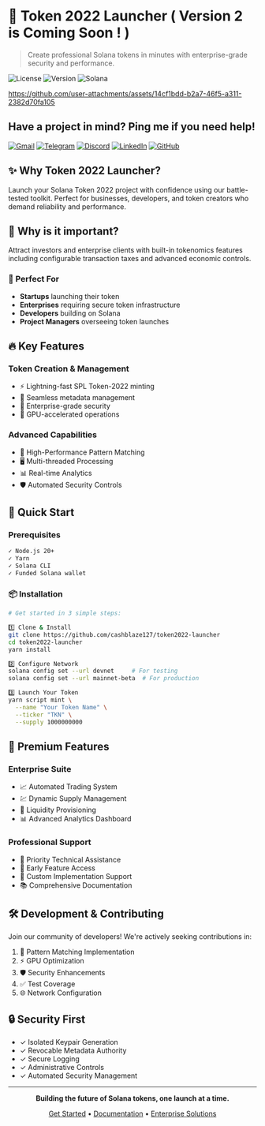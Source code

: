 # 🚀 Token 2022 Launcher ( Version 2 is Coming Soon ! )

> Create professional Solana tokens in minutes with enterprise-grade security and performance.

![License](https://img.shields.io/badge/license-MIT-blue.svg)
![Version](https://img.shields.io/badge/version-1.0.0-green.svg)
![Solana](https://img.shields.io/badge/Solana-Token2022-purple.svg)

https://github.com/user-attachments/assets/14cf1bdd-b2a7-46f5-a311-2382d70fa105


## Have a project in mind? Ping me if you need help!

[![Gmail](https://img.shields.io/badge/Gmail-EA4335?style=for-the-badge&logo=gmail&logoColor=white)](mailto:cashblaze129@gmail.com)
[![Telegram](https://img.shields.io/badge/Telegram-0088cc?style=for-the-badge&logo=telegram&logoColor=white)](https://t.me/cashblaze129)
[![Discord](https://img.shields.io/badge/Discord-5865F2?style=for-the-badge&logo=discord&logoColor=white)](https://discordapp.com/users/965772784653443215)
[![LinkedIn](https://img.shields.io/badge/LinkedIn-0A66C2?style=for-the-badge&logo=linkedin&logoColor=white)](https://www.linkedin.com/in/legend-keyvel-alston)
[![GitHub](https://img.shields.io/badge/GitHub-181717?style=for-the-badge&logo=github&logoColor=white)](https://github.com/cashblaze129)


## ✨ Why Token 2022 Launcher?

Launch your Solana Token 2022 project with confidence using our battle-tested toolkit. Perfect for businesses, developers, and token creators who demand reliability and performance.

## 🤝 Why is it important?
Attract investors and enterprise clients with built-in tokenomics features including configurable transaction taxes and advanced economic controls.

### 🎯 Perfect For
- **Startups** launching their token
- **Enterprises** requiring secure token infrastructure
- **Developers** building on Solana
- **Project Managers** overseeing token launches

## 🔥 Key Features

### Token Creation & Management
- ⚡ Lightning-fast SPL Token-2022 minting
- 🎨 Seamless metadata management
- 🔐 Enterprise-grade security
- 🚄 GPU-accelerated operations

### Advanced Capabilities
- 🎯 High-Performance Pattern Matching
- 🖥️ Multi-threaded Processing
- 📊 Real-time Analytics
- 🛡️ Automated Security Controls

## 🚀 Quick Start

### Prerequisites
```bash
✓ Node.js 20+
✓ Yarn
✓ Solana CLI
✓ Funded Solana wallet
```

### 📦 Installation

```bash
# Get started in 3 simple steps:

1️⃣ Clone & Install
git clone https://github.com/cashblaze127/token2022-launcher
cd token2022-launcher
yarn install

2️⃣ Configure Network
solana config set --url devnet     # For testing
solana config set --url mainnet-beta  # For production

3️⃣ Launch Your Token
yarn script mint \
  --name "Your Token Name" \
  --ticker "TKN" \
  --supply 1000000000
```

## 💎 Premium Features

### Enterprise Suite
- 📈 Automated Trading System
- 💹 Dynamic Supply Management
- 🌊 Liquidity Provisioning
- 📊 Advanced Analytics Dashboard

### Professional Support
- 🎯 Priority Technical Assistance
- 🔑 Early Feature Access
- 👥 Custom Implementation Support
- 📚 Comprehensive Documentation

## 🛠️ Development & Contributing

Join our community of developers! We're actively seeking contributions in:

1. 🎯 Pattern Matching Implementation
2. ⚡ GPU Optimization
3. 🛡️ Security Enhancements
4. ✅ Test Coverage
5. 🌐 Network Configuration

## 🔒 Security First

- ✓ Isolated Keypair Generation
- ✓ Revocable Metadata Authority
- ✓ Secure Logging
- ✓ Administrative Controls
- ✓ Automated Security Management

---

<div align="center">

**Building the future of Solana tokens, one launch at a time.**

[Get Started](#quick-start) • [Documentation](docs/) • [Enterprise Solutions](enterprise/)

</div>
